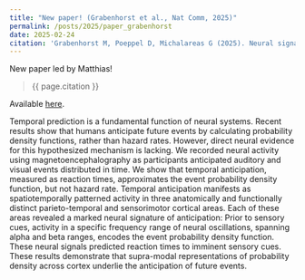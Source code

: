 ```yaml
---
title: "New paper! (Grabenhorst et al., Nat Comm, 2025)"
permalink: /posts/2025/paper_grabenhorst
date: 2025-02-24
citation: 'Grabenhorst M, Poeppel D, Michalareas G (2025). Neural signatures of temporal anticipation in human cortex represent event probability density. Nature Communications.'
---
```


New paper led by Matthias! 
> {{ page.citation }}

Available [here](https://www.nature.com/articles/s41467-025-57813-7).


Temporal prediction is a fundamental function of neural systems. Recent results show that humans anticipate future events by calculating probability density functions, rather than hazard rates. However, direct neural evidence for this hypothesized mechanism is lacking. We recorded neural activity using magnetoencephalography as participants anticipated auditory and visual events distributed in time. We show that temporal anticipation, measured as reaction times, approximates the event probability density function, but not hazard rate. Temporal anticipation manifests as spatiotemporally patterned activity in three anatomically and functionally distinct parieto-temporal and sensorimotor cortical areas. Each of these areas revealed a marked neural signature of anticipation: Prior to sensory cues, activity in a specific frequency range of neural oscillations, spanning alpha and beta ranges, encodes the event probability density function. These neural signals predicted reaction times to imminent sensory cues. These results demonstrate that supra-modal representations of probability density across cortex underlie the anticipation of future events.
